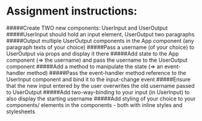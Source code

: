 # Assignment instructions:
#####Create TWO new components: UserInput and UserOutput
#####UserInput should hold an input element, UserOutput two paragraphs
#####Output multiple UserOutput components in the App component (any paragraph texts of your choice)
#####Pass a username (of your choice) to UserOutput via props and display it there
#####Add state to the App component (=> the username) and pass the username to the UserOutput component
#####Add a method to manipulate the state (=> an event-handler method)
#####Pass the event-handler method reference to the UserInput component and bind it to the input-change event
#####Ensure that the new input entered by the user overwrites the old username passed to UserOutput
#####Add two-way-binding to your input (in UserInput) to also display the starting username
#####Add styling of your choice to your components/ elements in the components - both with inline styles and stylesheets